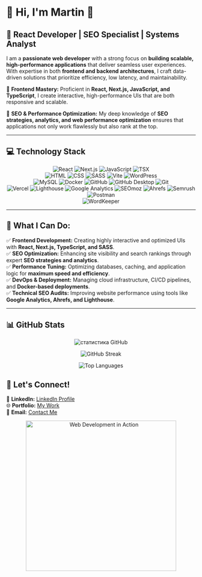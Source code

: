 # 🌟 Hi, I'm Martin 🌟

## 🚀 React Developer | SEO Specialist | Systems Analyst

I am a **passionate web developer** with a strong focus on **building scalable, high-performance applications** that deliver seamless user experiences. With expertise in both **frontend and backend architectures**, I craft data-driven solutions that prioritize efficiency, low latency, and maintainability.

🔹 **Frontend Mastery:** Proficient in **React, Next.js, JavaScript, and TypeScript**, I create interactive, high-performance UIs that are both responsive and scalable.

🔹 **SEO & Performance Optimization:** My deep knowledge of **SEO strategies, analytics, and web performance optimization** ensures that applications not only work flawlessly but also rank at the top.

---

## 💻 **Technology Stack**

<div align="center">

  ![React](https://img.shields.io/badge/-React-61DAFB?logo=react&logoColor=white&style=for-the-badge)
  ![Next.js](https://img.shields.io/badge/-Next.js-000000?logo=next.js&logoColor=white&style=for-the-badge)
  ![JavaScript](https://img.shields.io/badge/-JavaScript-F7DF1E?logo=javascript&logoColor=black&style=for-the-badge)
  ![TSX](https://img.shields.io/badge/-TSX-007ACC?logo=react&logoColor=white&style=for-the-badge)
  <br />
  ![HTML](https://img.shields.io/badge/-HTML-E34F26?logo=html5&logoColor=white&style=for-the-badge)
  ![CSS](https://img.shields.io/badge/-CSS-1572B6?logo=css3&logoColor=white&style=for-the-badge)
  ![SASS](https://img.shields.io/badge/-SASS-CC6699?logo=sass&logoColor=white&style=for-the-badge)
  ![Vite](https://img.shields.io/badge/-Vite-646CFF?logo=vite&logoColor=white&style=for-the-badge)
  ![WordPress](https://img.shields.io/badge/-WordPress-21759B?logo=wordpress&logoColor=white&style=for-the-badge)
  <br />
  ![MySQL](https://img.shields.io/badge/-MySQL-4479A1?logo=mysql&logoColor=white&style=for-the-badge)
  ![Docker](https://img.shields.io/badge/-Docker-2496ED?logo=docker&logoColor=white&style=for-the-badge)
  ![GitHub](https://img.shields.io/badge/-GitHub-181717?logo=github&logoColor=white&style=for-the-badge)
  ![GitHub Desktop](https://img.shields.io/badge/-GitHub%20Desktop-24292F?logo=github&logoColor=white&style=for-the-badge)
  ![Git](https://img.shields.io/badge/-Git-F05032?logo=git&logoColor=white&style=for-the-badge)
  <br />
  ![Vercel](https://img.shields.io/badge/-Vercel-000000?logo=vercel&logoColor=white&style=for-the-badge)
  ![Lighthouse](https://img.shields.io/badge/-Lighthouse-F44B21?logo=lighthouse&logoColor=white&style=for-the-badge)
  ![Google Analytics](https://img.shields.io/badge/-Google%20Analytics-FF6F00?logo=google-analytics&logoColor=white&style=for-the-badge)
  ![SEOmoz](https://img.shields.io/badge/-SEOmoz-2B83F6?logo=moz&logoColor=white&style=for-the-badge)
  ![Ahrefs](https://img.shields.io/badge/-Ahrefs-0073E6?logo=ahrefs&logoColor=white&style=for-the-badge)
  ![Semrush](https://img.shields.io/badge/-Semrush-FF5722?logo=semrush&logoColor=white&style=for-the-badge)
  ![Postman](https://img.shields.io/badge/-Postman-FF6C37?logo=postman&logoColor=white&style=for-the-badge)
  <br />
  ![WordKeeper](https://img.shields.io/badge/-WordKeeper-009688?logo=readme&logoColor=white&style=for-the-badge)

</div>

---

## 🌟 **What I Can Do:**
✅ **Frontend Development:** Creating highly interactive and optimized UIs with **React, Next.js, TypeScript, and SASS**.  
✅ **SEO Optimization:** Enhancing site visibility and search rankings through expert **SEO strategies and analytics**.  
✅ **Performance Tuning:** Optimizing databases, caching, and application logic for **maximum speed and efficiency**.  
✅ **DevOps & Deployment:** Managing cloud infrastructure, CI/CD pipelines, and **Docker-based deployments**.  
✅ **Technical SEO Audits:** Improving website performance using tools like **Google Analytics, Ahrefs, and Lighthouse**.  

---
## 📊 GitHub Stats

<p align="center">
  <img src="https://github-readme-stats.vercel.app/api?username=Martin13025&show_icons=true&theme=github_dark&locale=en" alt="статистика GitHub" />
</p>

<p align="center">
  <img src="https://streak-stats.demolab.com?user=Martin13025&theme=github-dark" alt="GitHub Streak" />
</p>

<p align="center">
  <img src="https://github-readme-stats.vercel.app/api/top-langs/?username=Martin13025&layout=compact&theme=github_dark" alt="Top Languages" />
</p>

## 🔗 **Let's Connect!**
📌 **LinkedIn:** [LinkedIn Profile](https://www.linkedin.com/in/martin-daniels-a6b2b7269)  
🌐 **Portfolio:** [My Work](https://vercel.com/martin13025s-projects/bank-application)  
📩 **Email:** [Contact Me](mailto:danpain800@gmail.com)  

<p align="center">
  <img src="https://media.giphy.com/media/qgQUggAC3Pfv687qPC/giphy.gif" alt="Web Development in Action" width="400">
</p>

